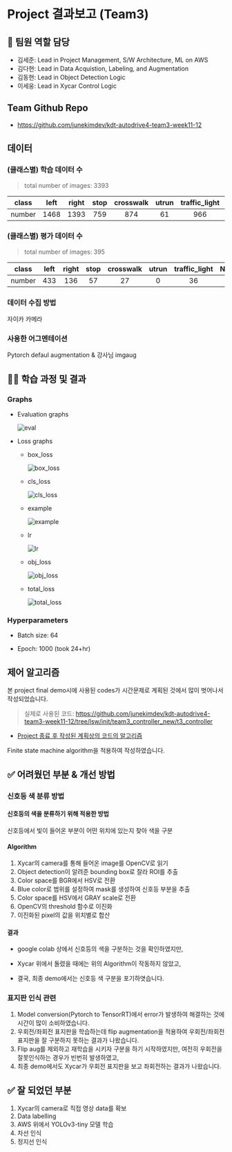 <!--
  PR 제목은 '[최종제출] 객체인식 모의 경진대회 프로젝트 OO팀' 형식으로 작성해주세요.
-->

# Project 결과보고 (Team3)

## 👩 팀원 역할 담당

- 김세준: Lead in Project Management, S/W Architecture, ML on AWS
- 김다현: Lead in Data Acquistion, Labeling, and Augmentation
- 김동현: Lead in Object Detection Logic
- 이세웅: Lead in Xycar Control Logic

## Team Github Repo

- <https://github.com/junekimdev/kdt-autodrive4-team3-week11-12>

## 데이터

### (클래스별) 학습 데이터 수

> total number of images: 3393

| class  | left | right | stop | crosswalk | utrun | traffic_light | None |
| :----: | :--: | :---: | :--: | :-------: | :---: | :-----------: | :--: |
| number | 1468 | 1393  | 759  |    874    |  61   |      966      | 451  |

### (클래스별) 평가 데이터 수

> total number of images: 395

| class  | left | right | stop | crosswalk | utrun | traffic_light | None |
| :----: | :--: | :---: | :--: | :-------: | :---: | :-----------: | :--: |
| number | 433  |  136  |  57  |    27     |   0   |      36       |  27  |

### 데이터 수집 방법 <!-- 예시: 핸드폰 카메라, 자이카 카메라 등 -->

자이카 카메라

### 사용한 어그멘테이션

Pytorch defaul augmentation & 강사님 imgaug

## 👩‍💻 학습 과정 및 결과

### Graphs

- Evaluation graphs

  ![eval](tensorboard-graphs_final/eval_graphs.png)

- Loss graphs

  - box_loss

    ![box_loss](tensorboard-graphs_final/box_loss.png)

  - cls_loss

    ![cls_loss](tensorboard-graphs_final/cls_loss.png)

  - example

    ![example](tensorboard-graphs_final/example_per_sec.png)

  - lr

    ![lr](tensorboard-graphs_final/lr.png)

  - obj_loss

    ![obj_loss](tensorboard-graphs_final/obj_loss.png)

  - total_loss

    ![total_loss](tensorboard-graphs_final/total_loss.png)

### Hyperparameters

- Batch size: 64

- Epoch: 1000 (took 24+hr)

## **제어 알고리즘** <!-- 알고리즘을 flowchart 방식으로 표현  -->

본 project final demo시에 사용된 codes가 시간문제로 계획된 것에서 많이 벗어나서 작성되었습니다.

> 실제로 사용된 코드: <https://github.com/junekimdev/kdt-autodrive4-team3-week11-12/tree/lsw/init/team3_controller_new/t3_controller>

- [Project 종료 후 작성된 계획상의 코드의 알고리즘](/t3_controller/README.md)

Finite state machine algorithm을 적용하여 작성하였습니다.

## **✅ 어려웠던 부분 & 개선 방법** <!-- 학습 과정 중 생겼던 문제 or 제어에서 생겼던 문제 -->

### 신호등 색 분류 방법

#### 신호등의 색을 분류하기 위해 적용한 방법

신호등에서 빛이 들어온 부분이 어떤 위치에 있는지 찾아 색을 구분

#### Algorithm

1. Xycar의 camera를 통해 들어온 image를 OpenCV로 읽기
2. Object detection이 알려준 bounding box로 잘라 ROI를 추출
3. Color space를 BGR에서 HSV로 전환
4. Blue color로 범위를 설정하여 mask를 생성하여 신호등 부분을 추출
5. Color space를 HSV에서 GRAY scale로 전환
6. OpenCV의 threshold 함수로 이진화
7. 이진화된 pixel의 값을 위치별로 합산

#### 결과

- google colab 상에서 신호등의 색을 구분하는 것을 확인하였지만,

- Xycar 위에서 돌렸을 때에는 위의 Algorithm이 작동하지 않았고,

- 결국, 최종 demo에서는 신호등 색 구분을 포기하엿습니다.

### 표지판 인식 관련

1. Model conversion(Pytorch to TensorRT)에서 error가 발생하여 해결하는 것에 시간이 많이 소비하였습니다.
2. 우회전/좌회전 표지판을 학습하는데 flip augmentation을 적용하여 우회전/좌회전 표지판을 잘 구분하지 못하는 결과가 나왔습니다.
3. Flip aug를 제외하고 재학습을 시키자 구분을 하기 시작하였지만, 여전히 우회전을 잘못인식하는 경우가 빈번히 발생하였고,
4. 최종 demo에서도 Xycar가 우회전 표지판을 보고 좌회전하는 결과가 나왔습니다.

## **✅ 잘 되었던 부분**

1. Xycar의 camera로 직접 영상 data를 확보
2. Data labelling
3. AWS 위에서 YOLOv3-tiny 모델 학습
4. 차선 인식
5. 정지선 인식
